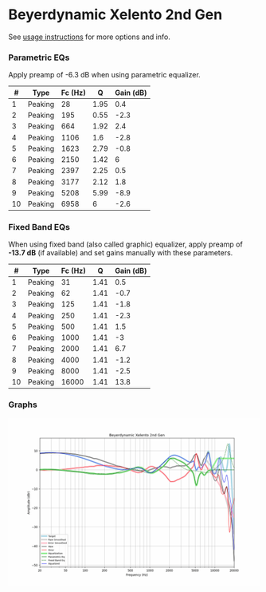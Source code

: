 # Beyerdynamic Xelento 2nd Gen
See [usage instructions](https://github.com/jaakkopasanen/AutoEq#usage) for more options and info.

### Parametric EQs
Apply preamp of -6.3 dB when using parametric equalizer.

|   # | Type    |   Fc (Hz) |    Q |   Gain (dB) |
|-----|---------|-----------|------|-------------|
|   1 | Peaking |        28 | 1.95 |         0.4 |
|   2 | Peaking |       195 | 0.55 |        -2.3 |
|   3 | Peaking |       664 | 1.92 |         2.4 |
|   4 | Peaking |      1106 | 1.6  |        -2.8 |
|   5 | Peaking |      1623 | 2.79 |        -0.8 |
|   6 | Peaking |      2150 | 1.42 |         6   |
|   7 | Peaking |      2397 | 2.25 |         0.5 |
|   8 | Peaking |      3177 | 2.12 |         1.8 |
|   9 | Peaking |      5208 | 5.99 |        -8.9 |
|  10 | Peaking |      6958 | 6    |        -2.6 |

### Fixed Band EQs
When using fixed band (also called graphic) equalizer, apply preamp of **-13.7 dB** (if available) and set gains manually with these parameters.

|   # | Type    |   Fc (Hz) |    Q |   Gain (dB) |
|-----|---------|-----------|------|-------------|
|   1 | Peaking |        31 | 1.41 |         0.5 |
|   2 | Peaking |        62 | 1.41 |        -0.7 |
|   3 | Peaking |       125 | 1.41 |        -1.8 |
|   4 | Peaking |       250 | 1.41 |        -2.3 |
|   5 | Peaking |       500 | 1.41 |         1.5 |
|   6 | Peaking |      1000 | 1.41 |        -3   |
|   7 | Peaking |      2000 | 1.41 |         6.7 |
|   8 | Peaking |      4000 | 1.41 |        -1.2 |
|   9 | Peaking |      8000 | 1.41 |        -2.5 |
|  10 | Peaking |     16000 | 1.41 |        13.8 |

### Graphs
![](./Beyerdynamic%20Xelento%202nd%20Gen.png)
